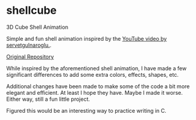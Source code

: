# shellcube
3D Cube Shell Animation

Simple and fun shell animation inspired by the [YouTube video by servetgulnaroglu.](https://www.youtube.com/watch?v=p09i_hoFdd0).

[Original Repository](https://github.com/servetgulnaroglu/cube.c)

While inspired by the aforementioned shell animation, I have made a few significant differences to add some extra colors, effects, shapes, etc.

Additional changes have been made to make some of the code a bit more elegant and efficient. At least I hope they have. Maybe I made it worse. Either way, still a fun little project.

Figured this would be an interesting way to practice writing in C. 